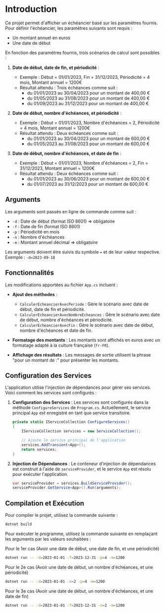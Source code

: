 # Introduction

Ce projet permet d'afficher un échéancier basé sur les paramètres fournis. Pour définir l'échéancier, les paramètres suivants sont requis :

- Un montant annuel en euros
- Une date de début

En fonction des paramètres fournis, trois scénarios de calcul sont possibles :

1. **Date de début, date de fin, et périodicité** :
   - Exemple : Début = 01/01/2023, Fin = 31/12/2023, Périodicité = 4 mois, Montant annuel = 1200€
   - Résultat attendu : Trois échéances comme suit :
     - du 01/01/2023 au 30/04/2023 pour un montant de 400,00 €
     - du 01/05/2023 au 31/08/2023 pour un montant de 400,00 €
     - du 01/09/2023 au 31/12/2023 pour un montant de 400,00 €

2. **Date de début, nombre d'échéances, et périodicité** :
   - Exemple : Début = 01/01/2023, Nombre d'échéances = 2, Périodicité = 4 mois, Montant annuel = 1200€
   - Résultat attendu : Deux échéances comme suit :
     - du 01/01/2023 au 30/04/2023 pour un montant de 600,00 €
     - du 01/05/2023 au 31/08/2023 pour un montant de 600,00 €

3. **Date de début, nombre d'échéances, et date de fin** :
   - Exemple : Début = 01/01/2023, Nombre d'échéances = 2, Fin = 31/12/2023, Montant annuel = 1200€
   - Résultat attendu : Deux échéances comme suit :
     - du 01/01/2023 au 30/06/2023 pour un montant de 600,00 €
     - du 01/07/2023 au 31/12/2023 pour un montant de 600,00 €

## Arguments

Les arguments sont passés en ligne de commande comme suit :

- `-d` : Date de début (format ISO 8601) => obligatoire
- `-f` : Date de fin (format ISO 8601)
- `-p` : Périodicité en mois
- `-n` : Nombre d'échéances
- `-m` : Montant annuel décimal => obligatoire

Les arguments doivent être suivis du symbole `=` et de leur valeur respective. Exemple : `-d=2023-09-18`

## Fonctionnalités

Les modifications apportées au fichier `App.cs` incluent :

- **Ajout des méthodes** :
  - `CalculerEcheancierAvecPeriode` : Gère le scénario avec date de début, date de fin et périodicité.
  - `CalculerEcheancierAvecNombreEcheances` : Gère le scénario avec date de début, nombre d'échéances et périodicité.
  - `CalculerEcheancierAvecFin` : Gère le scénario avec date de début, nombre d'échéances et date de fin.

- **Formatage des montants** : Les montants sont affichés en euros avec un formatage adapté à la culture française (`fr-FR`).

- **Affichage des résultats** : Les messages de sortie utilisent la phrase "pour un montant de :" pour présenter les montants.

## Configuration des Services

L'application utilise l'injection de dépendances pour gérer ses services. Voici comment les services sont configurés :

1. **Configuration des Services** : Les services sont configurés dans la méthode `ConfigureServices` de `Program.cs`. Actuellement, le service principal `App` est enregistré en tant que service transitoire.

    ```csharp
    private static IServiceCollection ConfigureServices()
    {
        IServiceCollection services = new ServiceCollection();

        // Ajoute le service principal de l'application
        services.AddTransient<App>();
        return services;
    }
    ```

2. **Injection de Dépendances** : Le conteneur d'injection de dépendances est construit à l'aide de `serviceProvider`, et le service `App` est résolu pour exécuter l'application.

    ```csharp
    var serviceProvider = services.BuildServiceProvider();
    serviceProvider.GetService<App>().Run(arguments);
    ```

## Compilation et Exécution

Pour compiler le projet, utilisez la commande suivante :

```bash
dotnet build
```

Pour exécuter le programme, utilisez la commande suivante en remplaçant les arguments par les valeurs souhaitées :

Pour le 1er cas (Avoir une date de début, une date de fin, et une périodicité)

```bash
dotnet run -- -d=2023-01-01 -f=2023-12-31 -p=4 -m=1200
```

Pour le 2e cas (Avoir une date de début, un nombre d'échéances, et une périodicité)

```bash
dotnet run -- -d=2023-01-01 -n=2 -p=4 -m=1200
```

Pour le 3e cas (Avoir une date de début, un nombre d'échéances, et une date de fin)

```bash
dotnet run -- -d=2023-01-01 -f=2023-12-31 -n=2 -m=1200
```
